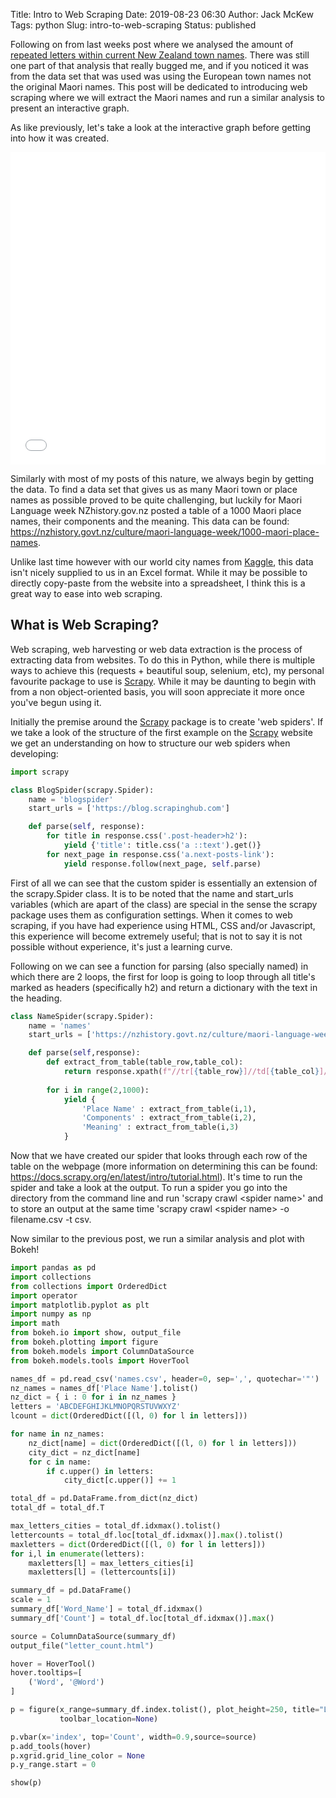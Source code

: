 Title: Intro to Web Scraping
Date: 2019-08-23 06:30
Author: Jack McKew
Tags: python
Slug: intro-to-web-scraping
Status: published

Following on from last weeks post where we analysed the amount of [repeated letters within current New Zealand town names](https://jmckew.com/2019/08/16/looking-for-patterns-in-city-names-interactive-plotting/). There was still one part of that analysis that really bugged me, and if you noticed it was from the data set that was used was using the European town names not the original Maori names. This post will be dedicated to introducing web scraping where we will extract the Maori names and run a similar analysis to present an interactive graph.

As like previously, let's take a look at the interactive graph before getting into how it was created.

<iframe src="..\html\intro-to-web-scraping\letter_count.html"
    sandbox="allow-same-origin allow-scripts"
    width="100%"
    height="500"
    scrolling="no"
    seamless="seamless"
    frameborder="0">
</iframe>

Similarly with most of my posts of this nature, we always begin by getting the data. To find a data set that gives us as many Maori town or place names as possible proved to be quite challenging, but luckily for Maori Language week NZhistory.gov.nz posted a table of a 1000 Maori place names, their components and the meaning. This data can be found: <https://nzhistory.govt.nz/culture/maori-language-week/1000-maori-place-names>.

Unlike last time however with our world city names from [Kaggle](https://www.kaggle.com/), this data isn't nicely supplied to us in an Excel format. While it may be possible to directly copy-paste from the website into a spreadsheet, I think this is a great way to ease into web scraping.

What is Web Scraping?
---------------------

Web scraping, web harvesting or web data extraction is the process of extracting data from websites. To do this in Python, while there is multiple ways to achieve this (requests + beautiful soup, selenium, etc), my personal favourite package to use is [Scrapy](https://scrapy.org/). While it may be daunting to begin with from a non object-oriented basis, you will soon appreciate it more once you've begun using it.

Initially the premise around the [Scrapy](https://scrapy.org/) package is to create 'web spiders'. If we take a look of the structure of the first example on the [Scrapy](https://scrapy.org/) website we get an understanding on how to structure our web spiders when developing:

``` python
import scrapy

class BlogSpider(scrapy.Spider):
    name = 'blogspider'
    start_urls = ['https://blog.scrapinghub.com']

    def parse(self, response):
        for title in response.css('.post-header>h2'):
            yield {'title': title.css('a ::text').get()}
        for next_page in response.css('a.next-posts-link'):
            yield response.follow(next_page, self.parse)
```

First of all we can see that the custom spider is essentially an extension of the scrapy.Spider class. It is to be noted that the name and start\_urls variables (which are apart of the class) are special in the sense the scrapy package uses them as configuration settings. When it comes to web scraping, if you have had experience using HTML, CSS and/or Javascript, this experience will become extremely useful; that is not to say it is not possible without experience, it's just a learning curve.

Following on we can see a function for parsing (also specially named) in which there are 2 loops, the first for loop is going to loop through all title's marked as headers (specifically h2) and return a dictionary with the text in the heading.

``` python
class NameSpider(scrapy.Spider):
    name = 'names'
    start_urls = ['https://nzhistory.govt.nz/culture/maori-language-week/1000-maori-place-names/']

    def parse(self,response):
        def extract_from_table(table_row,table_col):
            return response.xpath(f"//tr[{table_row}]//td[{table_col}]//text()").get()
        
        for i in range(2,1000):
            yield {
                'Place Name' : extract_from_table(i,1),
                'Components' : extract_from_table(i,2),
                'Meaning' : extract_from_table(i,3)
            }
```

Now that we have created our spider that looks through each row of the table on the webpage (more information on determining this can be found: <https://docs.scrapy.org/en/latest/intro/tutorial.html>). It's time to run the spider and take a look at the output. To run a spider you go into the directory from the command line and run 'scrapy crawl \<spider name\>' and to store an output at the same time 'scrapy crawl \<spider name\> -o filename.csv -t csv.

Now similar to the previous post, we run a similar analysis and plot with Bokeh!

``` python
import pandas as pd
import collections
from collections import OrderedDict
import operator
import matplotlib.pyplot as plt
import numpy as np
import math
from bokeh.io import show, output_file
from bokeh.plotting import figure
from bokeh.models import ColumnDataSource
from bokeh.models.tools import HoverTool

names_df = pd.read_csv('names.csv', header=0, sep=',', quotechar='"')
nz_names = names_df['Place Name'].tolist()
nz_dict = { i : 0 for i in nz_names }
letters = 'ABCDEFGHIJKLMNOPQRSTUVWXYZ'
lcount = dict(OrderedDict([(l, 0) for l in letters]))

for name in nz_names:
    nz_dict[name] = dict(OrderedDict([(l, 0) for l in letters]))
    city_dict = nz_dict[name]
    for c in name:
        if c.upper() in letters:
            city_dict[c.upper()] += 1

total_df = pd.DataFrame.from_dict(nz_dict)
total_df = total_df.T

max_letters_cities = total_df.idxmax().tolist()
lettercounts = total_df.loc[total_df.idxmax()].max().tolist()
maxletters = dict(OrderedDict([(l, 0) for l in letters]))
for i,l in enumerate(letters):
    maxletters[l] = max_letters_cities[i]
    maxletters[l] = (lettercounts[i])

summary_df = pd.DataFrame()
scale = 1
summary_df['Word_Name'] = total_df.idxmax()
summary_df['Count'] = total_df.loc[total_df.idxmax()].max()

source = ColumnDataSource(summary_df)
output_file("letter_count.html")

hover = HoverTool()
hover.tooltips=[
    ('Word', '@Word')
]

p = figure(x_range=summary_df.index.tolist(), plot_height=250, title="Letter Counts",
           toolbar_location=None)

p.vbar(x='index', top='Count', width=0.9,source=source)
p.add_tools(hover)
p.xgrid.grid_line_color = None
p.y_range.start = 0

show(p)
```
